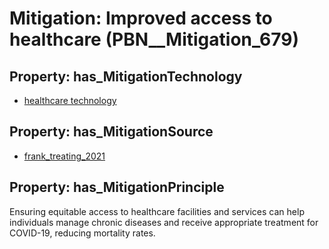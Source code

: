 # Mitigation: __Improved access to healthcare__ (PBN__Mitigation_679)

## Property: has_MitigationTechnology

* [healthcare technology](../Technology/PBN__Technology_3378)

## Property: has_MitigationSource

* [frank_treating_2021](../Article/PBN__Article_174)

## Property: has_MitigationPrinciple

Ensuring equitable access to healthcare facilities and services can help individuals manage chronic diseases and receive appropriate treatment for COVID-19, reducing mortality rates.

